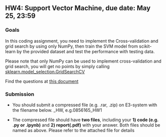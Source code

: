 ## HW4: Support Vector Machine, due date: May 25, 23:59

### Goals

In this coding assignment, you need to implement the Cross-validation and grid search by using only NumPy, then train the SVM model from scikit-learn by the provided dataset and test the performance with testing data. 

Please note that only NumPy can be used to implement cross-validation and grid search, you will get no points by simply calling [sklearn.model_selection.GridSearchCV](https://scikit-learn.org/stable/modules/generated/sklearn.model_selection.GridSearchCV.html#sklearn.model_selection.GridSearchCV)

Find the questions at [this document](https://docs.google.com/document/d/17S5CtegQoW_xmpYygrei9h-p0q86lS412Et8r3nEEpY/edit?usp=sharing)

### Submission
- You should submit a compressed file (e.g. .rar, .zip) on E3-system with the filename below.
<STUDENT-ID>_HW<NUMBER>, e.g.0856165_HW1

- The compressed file should have **two files**, including your **1) code (e.g. .py or .ipynb)** and **2) report(.pdf)** with your answer. Both files should be named as above. Please refer to the attached file for details



